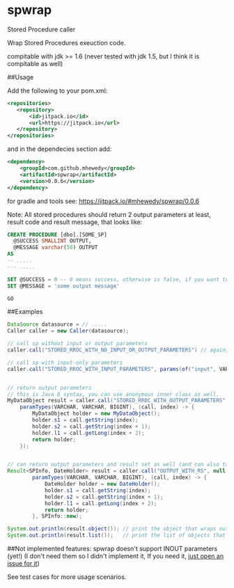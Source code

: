# spwrap
Stored Procedure caller 

Wrap Stored Procedures exeuction code.

compitable with jdk >= 1.6 (never tested with jdk 1.5, but I think it is compitable as well)


##Usage
 
 Add the following to your pom.xml:
 
 ```xml
 <repositories>
	<repository>
		<id>jitpack.io</id>
		<url>https://jitpack.io</url>
	</repository>
</repositories>
```

and in the dependecies section add:
```xml
<dependency>
	<groupId>com.github.mhewedy</groupId>
	<artifactId>spwrap</artifactId>
	<version>0.0.6</version>
</dependency>
```

for gradle and tools see: https://jitpack.io/#mhewedy/spwrap/0.0.6

Note: All stored procedures should return 2 output parameters at least, result code and result message, that looks like:

```sql
CREATE PROCEDURE [dbo].[SOME_SP]
  @SUCCESS SMALLINT OUTPUT, 
  @MESSAGE varchar(50) OUTPUT
AS
-- .....
--- .....

SET @SUCCESS = 0 -- 0 means success, otherwise is false, if you want to override the success value, set the property spwarp.success_code to any short value
SET @MESSAGE = 'some output message'

GO
```
##Examples

```java
DataSource datasource = // .....
Caller caller = new Caller(datasource);

// call sp without input or output parameters
caller.call("STORED_RROC_WITH_NO_INPUT_OR_OUTPUT_PARAMETERS") // again, the result code and result message is not counted here, they should be added to any Stored Procedure

// call sp with input-only parameters
caller.call("STORED_RROC_WITH_INPUT_PARAMETERS", params(of("input", VARCHAR)));


// return output parameters
// this is Java 8 syntax, you can use anonymous inner class as well.
MyDataObject result = caller.call("STORED_RROC_WITH_OUTPUT_PARAMETERS",
	paramTypes(VARCHAR, VARCHAR, BIGINT), (call, index) -> {
		MyDataObject holder = new MyDataObject();
		holder.s1 = call.getString(index);
		holder.s2 = call.getString(index + 1);
		holder.l1 = call.getLong(index + 2);
		return holder;
	});


// can return output parameters and result set as well (and can also take input parameters)
Result<SPInfo, DateHolder> result = caller.call("OUTPUT_WITH_RS", null,
		paramTypes(VARCHAR, VARCHAR, BIGINT), (call, index) -> {
			DateHolder holder = new DateHolder();
			holder.s1 = call.getString(index);
			holder.s2 = call.getString(index + 1);
			holder.l1 = call.getLong(index + 2);
			return holder;
		}, SPInfo::new);

System.out.println(result.object()); // print the object that wraps output parameters
System.out.println(result.list());   // print the list of objects that wrap the result set 

```

##Not implemented features:
spwrap doesn't support INOUT parameters (yet!) (I don't need them so I didn't implement it, If you need it, [just open an issue for it](https://github.com/mhewedy/spwrap/issues/new))

See test cases for more usage scenarios.
